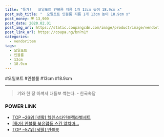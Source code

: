 ```yaml
--- 
title: "특가!   오일포트 인블룸 지름 1개 13cm 높이 18.9cm x" 
post_sub_title: "  오일포트 인블룸 지름 1개 13cm 높이 18.9cm x" 
post_money: ₩ 13,900 
post_date: 2020.02.01 
post_img_url: https://static.coupangcdn.com/image/product/image/vendoritem/2018/11/12/3657345652/db67a321-5e6a-40d8-b81c-ffbe64d9c5e7.jpg 
post_link_url: https://coupa.ng/bnPn1Y 
categories: 
  - vendoritem 
tags: 
  - 오일포트 
  - 인블룸 
  - 13cm 
  - 18.9cm 
--- 
```

  #오일포트 #인블룸 #13cm #18.9cm 
<hr> 

> 기와 한 장 아껴서 대들보 썩는다. - 한국속담 


### POWER LINK

* <a href="https://blog.naver.com/an0733/221792012747" target="_blank"> TOP ~26위 [생활] 헬렌스타인블랙라벨세트</a>
* <a href="https://blog.naver.com/santokki14/221792810893" target="_blank">[특가] 인블룸 북유럽풍 스칸 앞치마...</a>
* <a href="https://blog.naver.com/an0733/221792080050" target="_blank"> TOP ~57위 [생활] 인블룸</a>
